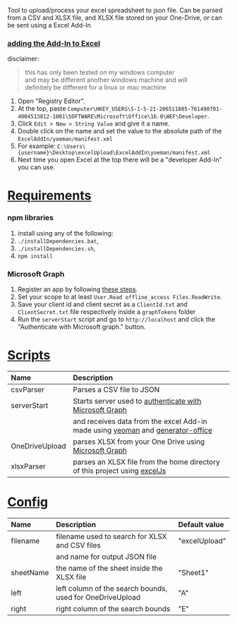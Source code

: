 Tool to upload/process your excel spreadsheet to json file.
Can be parsed from a CSV and XLSX file, and XLSX file stored on your One-Drive,
or can be sent using a Excel Add-In

### [adding the Add-In to Excel](#add-in)
disclaimer:
> this has only been tested on my windows computer\
> and may be different another windows machine and will\
> definitely be different for a linux or mac machine

1. Open "Registry Editor".
1. At the top, paste `Computer\HKEY_USERS\S-1-5-21-206511805-761490701-4004513812-1001\SOFTWARE\Microsoft\Office\16.0\WEF\Developer`.
1. Click `Edit > New > String Value` and give it a name.
1. Double click on the name and set the value to the absolute path of the `ExcelAddIn/yoeman/manifest.xml`
1. For example: `C:\Users\{username}\Desktop\excelUpload\ExcelAddIn\yoeman/manifest.xml`
1. Next time you open Excel at the top there will be a "developer Add-In" you can use.

# [Requirements](#requirements)
### npm libraries
1. install using any of the following:
1. `./installDependencies.bat`,
1. `./installDependencies.sh`,
1. `npm install`

### Microsoft Graph
1. Register an app by following [these steps](https://learn.microsoft.com/en-us/graph/auth-register-app-v2).
1. Set your scope to at least `User.Read offline_access Files.ReadWrite`.
1. Save your client id and client secret as a `ClientId.txt` and `ClientSecret.txt` file respectively inside a `graphTokens` folder
1. Run the `serverStart` script and go to `http://localhost` and click the "Authenticate with Microsoft graph." button.

# [Scripts](#scripts)

|Name          |Description                                                                                                                                                         |
|:-------------|:-------------------------------------------------------------------------------------------------------------------------------------------------------------------|
|csvParser     |Parses a CSV file to JSON                                                                                                                                           |
|serverStart   |Starts server used to [authenticate with Microsoft Graph](https://learn.microsoft.com/en-us/graph/auth-v2-user?tabs=http)                                           |
|              |and receives data from the excel Add-in made using [yeoman](https://www.npmjs.com/package/yo) and [generator-office](https://www.npmjs.com/package/generator-office)|
|OneDriveUpload|parses XLSX from your One Drive using [Microsoft Graph](https://learn.microsoft.com/en-us/graph/overview)                                                           |
|xlsxParser    |parses an XLSX file from the home directory of this project using [excelJs](https://www.npmjs.com/package/exceljs)                                                  |

# [Config](#config)

|Name     |Description                                              |Default value  |
|:--------|:--------------------------------------------------------|:--------------|
|filename |filename used to search for XLSX and CSV files           |"excelUpload"  |
|         |and name for output JSON file                            |               |
|sheetName|the name of the sheet inside the XLSX file               |"Sheet1"       |
|left     |left column of the search bounds, used for OneDriveUpload|"A"            |
|right    |right column of the search bounds                        |"E"            |